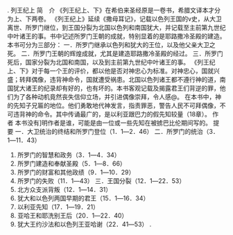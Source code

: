 . 列王纪上 
简　介 
《列王纪上、下》在希伯来圣经原是一卷书，希腊文译本才分为上、下两卷。 
《列王纪上》延续《撒母耳记》，记载以色列王国的v史，从大卫离世、所罗门继位，到王国分裂为北国以色列和南国犹大，并记载至主前第九世纪中叶诸王的事。书中记述所罗门王朝的成就，特别显着的是耶路撒冷圣殿的建造。 
本书可分为三部分： 
一．所罗门继承以色列和犹大的王位，以及他父亲大卫之死。 
二．所罗门王朝的辉煌成就，尤其是建造耶路撒冷圣殿的经过。 
三．所罗门死后，国家分裂为北国和南国，以及到主前第九世纪中叶诸王的事。 
《列王纪上、下》对于每一个王的评价，都以他是否对神忠心为标准。对神忠心，国就兴盛；转拜偶像，违背神命令，国就遭受祸患。北国以色列诸王都不遵行神的道，南国犹大诸王的纪录却有好的，也有坏的。本书客观记载及揭露君王们背逆的罪，他们为了各种动机竟然丧失信仰立场，并引进偶像崇拜，令人感@。 
在本书中，神的先知子兄匾的地位。他们勇敢地代神发言，指责罪恶，警告人民不可拜偶像，不可违背神的命令。其中传诵最广的，是以利亚跟巴力的假先知较量（18章）。 
作　者 
本书没有]明作者是谁，可能是由一位或一些先知在被掳巴比伦期间写的。 
提　要 
一．大卫统治的终结和所罗门登位（1．1―2．46） 
二．所罗门的统治（3．1―11．43） 
 1. 所罗门的智慧和政务（3．1―4．34） 
 2. 所罗门建造和奉献圣殿（5．1―8．66） 
 3. 所罗门的财富和其他政绩（9．1―10．29） 
 4. 所罗门的失败（11．1―43） 
三．王国分裂（12．1―22．53） 
 1. 北方众支派背叛（12．1―14．31） 
 2. 犹大和以色列两国早期的君王（15．1―16．34） 
 3. 以利亚先知（17．1―19．21） 
 4. 亚哈王和耶洗别王后（20．1―22．40） 
 5. 犹大王约沙法和以色列王亚哈谢（22．41―53） 
 .